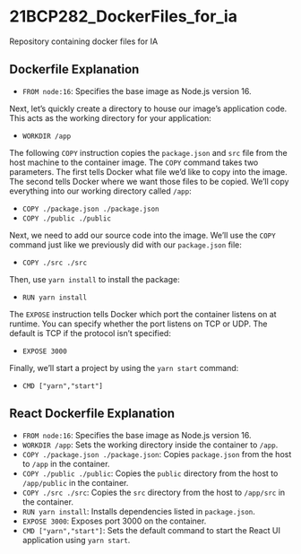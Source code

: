 # 21BCP282_DockerFiles_for_ia
Repository containing docker files for IA 

	
## Dockerfile Explanation

- `FROM node:16`: Specifies the base image as Node.js version 16.

Next, let’s quickly create a directory to house our image’s application code. This acts as the working directory for your application:

- `WORKDIR /app`

The following `COPY` instruction copies the `package.json` and `src` file from the host machine to the container image. The `COPY` command takes two parameters. The first tells Docker what file we’d like to copy into the image. The second tells Docker where we want those files to be copied. We’ll copy everything into our working directory called `/app`:

- `COPY ./package.json ./package.json`
- `COPY ./public ./public`

Next, we need to add our source code into the image. We’ll use the `COPY` command just like we previously did with our `package.json` file:

- `COPY ./src ./src`

Then, use `yarn install` to install the package:

- `RUN yarn install`

The `EXPOSE` instruction tells Docker which port the container listens on at runtime. You can specify whether the port listens on TCP or UDP. The default is TCP if the protocol isn’t specified:

- `EXPOSE 3000`

Finally, we’ll start a project by using the `yarn start` command:

- `CMD ["yarn","start"]`




## React Dockerfile Explanation

- `FROM node:16`: Specifies the base image as Node.js version 16.
- `WORKDIR /app`: Sets the working directory inside the container to `/app`.
- `COPY ./package.json ./package.json`: Copies `package.json` from the host to `/app` in the container.
- `COPY ./public ./public`: Copies the `public` directory from the host to `/app/public` in the container.
- `COPY ./src ./src`: Copies the `src` directory from the host to `/app/src` in the container.
- `RUN yarn install`: Installs dependencies listed in `package.json`.
- `EXPOSE 3000`: Exposes port 3000 on the container.
- `CMD ["yarn","start"]`: Sets the default command to start the React UI application using `yarn start`.
